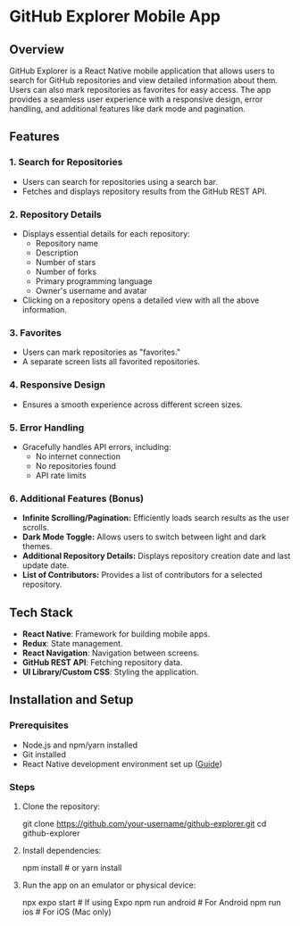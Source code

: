 # GitHub Explorer Mobile App

## Overview
GitHub Explorer is a React Native mobile application that allows users to search for GitHub repositories and view detailed information about them. Users can also mark repositories as favorites for easy access. The app provides a seamless user experience with a responsive design, error handling, and additional features like dark mode and pagination.

## Features

### 1. Search for Repositories
- Users can search for repositories using a search bar.
- Fetches and displays repository results from the GitHub REST API.

### 2. Repository Details
- Displays essential details for each repository:
  - Repository name
  - Description
  - Number of stars
  - Number of forks
  - Primary programming language
  - Owner's username and avatar
- Clicking on a repository opens a detailed view with all the above information.

### 3. Favorites
- Users can mark repositories as "favorites."
- A separate screen lists all favorited repositories.

### 4. Responsive Design
- Ensures a smooth experience across different screen sizes.

### 5. Error Handling
- Gracefully handles API errors, including:
  - No internet connection
  - No repositories found
  - API rate limits

### 6. Additional Features (Bonus)
- **Infinite Scrolling/Pagination:** Efficiently loads search results as the user scrolls.
- **Dark Mode Toggle:** Allows users to switch between light and dark themes.
- **Additional Repository Details:** Displays repository creation date and last update date.
- **List of Contributors:** Provides a list of contributors for a selected repository.

## Tech Stack
- **React Native**: Framework for building mobile apps.
- **Redux**: State management.
- **React Navigation**: Navigation between screens.
- **GitHub REST API**: Fetching repository data.
- **UI Library/Custom CSS**: Styling the application.

## Installation and Setup

### Prerequisites
- Node.js and npm/yarn installed
- Git installed
- React Native development environment set up ([Guide](https://reactnative.dev/docs/environment-setup))

### Steps
1. Clone the repository:
 
   git clone https://github.com/your-username/github-explorer.git
   cd github-explorer
  
2. Install dependencies:

   npm install  # or yarn install

3. Run the app on an emulator or physical device:

   npx expo start  # If using Expo
   npm run android  # For Android
   npm run ios  # For iOS (Mac only)



